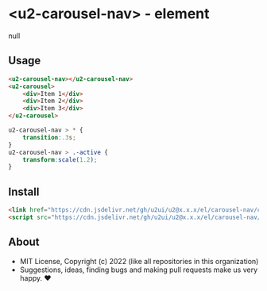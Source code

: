 # &lt;u2-carousel-nav&gt; - element
null

## Usage

```html
<u2-carousel-nav></u2-carousel-nav>
<u2-carousel>
    <div>Item 1</div>
    <div>Item 2</div>
    <div>Item 3</div>
</u2-carousel>
```

```css
u2-carousel-nav > * {
    transition:.3s;
}
u2-carousel-nav > .-active {
    transform:scale(1.2);
}
```

## Install

```html
<link href="https://cdn.jsdelivr.net/gh/u2ui/u2@x.x.x/el/carousel-nav/carousel-nav.min.css" rel=stylesheet>
<script src="https://cdn.jsdelivr.net/gh/u2ui/u2@x.x.x/el/carousel-nav/carousel-nav.min.js" type=module async></script>
```

## About

- MIT License, Copyright (c) 2022 <u2> (like all repositories in this organization) <br>
- Suggestions, ideas, finding bugs and making pull requests make us very happy. ♥

